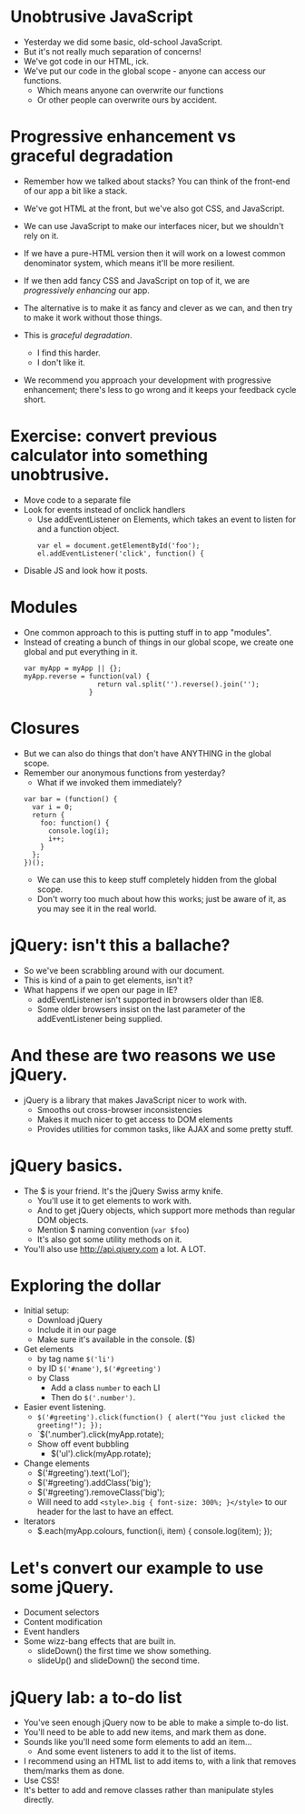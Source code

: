 # Unobtrusive JavaScript

- Yesterday we did some basic, old-school JavaScript. 
- But it's not really much separation of concerns! 
- We've got code in our HTML, ick. 
- We've put our code in the global scope - anyone can access our functions. 
  - Which means anyone can overwrite our functions
  - Or other people can overwrite ours by accident. 



# Progressive enhancement vs graceful degradation

- Remember how we talked about stacks? You can think of the front-end of our app a bit like a stack.
- We've got HTML at the front, but we've also got CSS, and JavaScript. 
- We can use JavaScript to make our interfaces nicer, but we shouldn't rely on it. 
- If we have a pure-HTML version then it will work on a lowest common denominator system, which means it'll be more resilient. 
- If we then add fancy CSS and JavaScript on top of it, we are *progressively enhancing* our app. 

- The alternative is to make it as fancy and clever as we can, and then try to make it work without those things. 
- This is *graceful degradation*. 
  - I find this harder. 
  - I don't like it.

- We recommend you approach your development with progressive enhancement; there's less to go wrong and it keeps your feedback cycle short.


# Exercise: convert previous calculator into something unobtrusive. 

- Move code to a separate file
- Look for events instead of onclick handlers
  - Use addEventListener on Elements, which takes an event to listen for and a function object.
    ```
    var el = document.getElementById('foo');
    el.addEventListener('click', function() { 
- Disable JS and look how it posts. 


# Modules
- One common approach to this is putting stuff in to app "modules". 
- Instead of creating a bunch of things in our global scope, we create one global and put everything in it. 
  ```
  var myApp = myApp || {}; 
  myApp.reverse = function(val) { 
                    return val.split('').reverse().join('');
                  }
  ```

# Closures
- But we can also do things that don't have ANYTHING in the global scope.
- Remember our anonymous functions from yesterday? 
  - What if we invoked them immediately?
  ```
  var bar = (function() { 
    var i = 0; 
    return { 
      foo: function() { 
        console.log(i);
        i++;
      }
    };
  })();
  ```
  - We can use this to keep stuff completely hidden from the global scope.
  - Don't worry too much about how this works; just be aware of it, as you may see it in the real world.




# jQuery: isn't this a ballache? 

- So we've been scrabbling around with our document.
- This is kind of a pain to get elements, isn't it? 
- What happens if we open our page in IE? 
  - addEventListener isn't supported in browsers older than IE8. 
  - Some older browsers insist on the last parameter of the addEventListener being supplied. 

# And these are two reasons we use jQuery. 

- jQuery is a library that makes JavaScript nicer to work with. 
  - Smooths out cross-browser inconsistencies
  - Makes it much nicer to get access to DOM elements
  - Provides utilities for common tasks, like AJAX and some pretty stuff. 

# jQuery basics. 
- The $ is your friend. It's the jQuery Swiss army knife. 
  - You'll use it to get elements to work with.
  - And to get jQuery objects, which support more methods than regular DOM objects. 
  - Mention $ naming convention (`var $foo`)
  - It's also got some utility methods on it. 
- You'll also use http://api.qjuery.com a lot. A LOT.

# Exploring the dollar
- Initial setup: 
  - Download jQuery
  - Include it in our page
  - Make sure it's available in the console. ($)
- Get elements 
  - by tag name `$('li')`
  - by ID `$('#name')`, `$('#greeting')`
  - by Class
    - Add a class `number` to each LI
    - Then do `$('.number')`. 
- Easier event listening.
  - `$('#greeting').click(function() { alert("You just clicked the greeting!"); });`
  - `$('.number').click(myApp.rotate);
  - Show off event bubbling
    - $('ul').click(myApp.rotate);
- Change elements
  - $('#greeting').text('Lol');
  - $('#greeting').addClass('big');
  - $('#greeting').removeClass('big');
  - Will need to add `<style>.big { font-size: 300%; }</style>` to our header for the last to have an effect. 
- Iterators
  - $.each(myApp.colours, function(i, item) { console.log(item); });


# Let's convert our example to use some jQuery. 
- Document selectors
- Content modification
- Event handlers
- Some wizz-bang effects that are built in.
  - slideDown() the first time we show something. 
  - slideUp() and slideDown() the second time. 


# jQuery lab: a to-do list
- You've seen enough jQuery now to be able to make a simple to-do list. 
- You'll need to be able to add new items, and mark them as done. 
- Sounds like you'll need some form elements to add an item... 
  - And some event listeners to add it to the list of items. 
- I recommend using an HTML list to add items to, with a link that removes them/marks them as done. 
- Use CSS! 
- It's better to add and remove classes rather than manipulate styles directly. 

